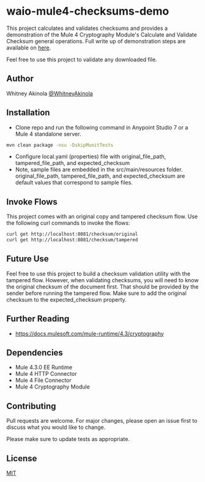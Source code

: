# waio-mule4-checksums-demo

This project calculates and validates checksums and provides a demonstration of the Mule 4 Cryptography Module's Calculate and Validate Checksum general operations.  Full write up of demonstration steps are available on 
[here](https://www.whitneyakinola.io/post/calculate-validate-checksum-with-mule-4).

Feel free to use this project to validate any downloaded file.  

## Author
Whitney Akinola [@WhitneyAkinola](https://twitter.com/whitneyakinola)

## Installation
* Clone repo and run the following command in Anypoint Studio 7 or a Mule 4 standalone server. 
```bash
mvn clean package -nsu -DskipMunitTests
```
* Configure local.yaml (properties) file with  original_file_path, tampered_file_path, and  expected_checksum
* Note, sample files are embedded in the src/main/resources folder.  original_file_path, tampered_file_path, and expected_checksum are default values that correspond to sample files. 

## Invoke Flows
This project comes with an original copy and tampered checksum flow.  Use the following 
curl commands to invoke the flows:
```bash
curl get http://localhost:8081/checksum/original 
curl get http://localhost:8081/checksum/tampered
```

## Future Use
Feel free to use this project to build a checksum validation utility with the tampered flow.  However, when validating checksums, you will need to know the original checksum of the document first.  That should be provided by the sender before running the tampered flow.  Make sure to add the original checksum to the expected_checksum property. 

## Further Reading 
* https://docs.mulesoft.com/mule-runtime/4.3/cryptography

## Dependencies
* Mule 4.3.0 EE Runtime
* Mule 4 HTTP Connector
* Mule 4 File Connector 
* Mule 4 Cryptography Module 

## Contributing
Pull requests are welcome. For major changes, please open an issue first to discuss what you would like to change.

Please make sure to update tests as appropriate.

## License
[MIT](https://choosealicense.com/licenses/mit/)